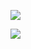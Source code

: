 

![](FigureBed%20🌄/Pasted/Pasted%20image%2020220604104752.png)

![](FigureBed%20🌄/Pasted/Pasted%20image%2020220604104752.png)


